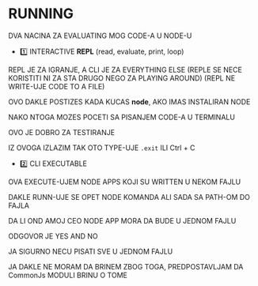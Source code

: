 # RUNNING

DVA NACINA ZA EVALUATING MOG CODE-A U NODE-U

- :one: INTERACTIVE **REPL** (read, evaluate, print, loop)

REPL JE ZA IGRANJE, A CLI JE ZA EVERYTHING ELSE (REPLE SE NECE KORISTITI NI ZA STA DRUGO NEGO ZA PLAYING AROUND) (REPL NE WRITE-UJE CODE TO A FILE)

OVO DAKLE POSTIZES KADA KUCAS **node**, AKO IMAS INSTALIRAN NODE

NAKO NTOGA MOZES POCETI SA PISANJEM CODE-A U TERMINALU

OVO JE DOBRO ZA TESTIRANJE

IZ OVOGA IZLAZIM TAK OTO TYPE-UJE `.exit` ILI Ctrl + C

- :two: CLI EXECUTABLE

OVA EXECUTE-UJEM NODE APPS KOJI SU WRITTEN U NEKOM FAJLU

DAKLE RUNN-UJE SE OPET NODE KOMANDA ALI SADA SA PATH-OM DO FAJLA

DA LI OND AMOJ CEO NODE APP MORA DA BUDE U JEDNOM FAJLU

ODGOVOR JE YES AND NO

JA SIGURNO NECU PISATI SVE U JEDNOM FAJLU

JA DAKLE NE MORAM DA BRINEM ZBOG TOGA, PREDPOSTAVLJAM DA CommonJs MODULI BRINU O TOME